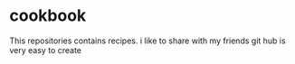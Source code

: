 # cookbook
This repositories contains recipes. i like to share with my friends
git hub is very easy to create
